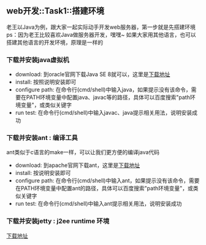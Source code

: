 ## web开发::Task1::搭建环境

老王以Java为例，跟大家一起实际动手开发web服务器，第一步就是先搭建环境<br>
ps：因为老王比较喜欢Java做服务器开发，嘿嘿~ 如果大家用其他语言，也可以搭建其他语言的开发环境，原理是一样的<br>

### 下载并安装java虚拟机
* download: 到oracle官网下载Java SE 8就可以，这里是[下载地址](http://www.oracle.com/technetwork/indexes/downloads/index.html#java)
* install: 按照说明安装即可
* configure path: 在命令行(cmd/shell)中输入java，如果提示没有该命令，需要在PATH环境变量中配置java、javac等的路径，具体可以百度搜索"path环境变量"，或类似关键字
* run test: 在命令行(cmd/shell)中输入javac、java提示相关用法，说明安装成功

### 下载并安装ant : 编译工具
ant类似于c语言的make一样，可以让我们更方便的编译java代码<br>
* download: 到apache官网下载ant，这里是[下载地址](http://ant.apache.org/bindownload.cgi)
* install: 按说明安装即可
* configure path: 在命令行(cmd/shell)中输入ant，如果提示没有该命令，需要在PATH环境变量中配置ant的路径，具体可以百度搜索"path环境变量"，或类似关键字
* run test: 在命令行(cmd/shell)中输入ant提示相关用法，说明安装成功

### 下载并安装jetty : j2ee runtime 环境

[下载地址](http://repo2.maven.org/maven2/org/mortbay/jetty/jetty-hightide/8.0.0.v20110901/)

